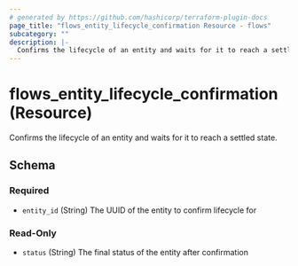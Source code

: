 ```yaml
---
# generated by https://github.com/hashicorp/terraform-plugin-docs
page_title: "flows_entity_lifecycle_confirmation Resource - flows"
subcategory: ""
description: |-
  Confirms the lifecycle of an entity and waits for it to reach a settled state.
---
```


# flows_entity_lifecycle_confirmation (Resource)

Confirms the lifecycle of an entity and waits for it to reach a settled state.



<!-- schema generated by tfplugindocs -->
## Schema

### Required

- `entity_id` (String) The UUID of the entity to confirm lifecycle for

### Read-Only

- `status` (String) The final status of the entity after confirmation

